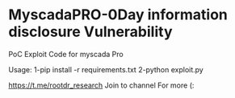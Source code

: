 # MyscadaPRO-0Day information disclosure Vulnerability 
PoC Exploit Code for myscada Pro 


Usage: 
1-pip install -r requirements.txt
2-python exploit.py <targetIPadress>

https://t.me/rootdr_research Join to channel For more (:

